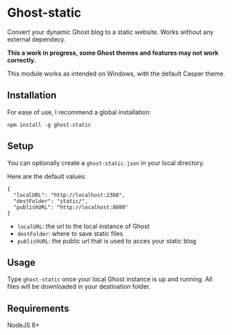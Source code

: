 # Ghost-static

Convert your dynamic Ghost blog to a static website. Works without any external dependecy.

**This a work in progress, some Ghost themes and features may not work correctly.**

This module works as intended on Windows, with the default Casper theme.

## Installation

For ease of use, I recommend a global installation:

`npm install -g ghost-static`

## Setup

You can optionally create a `ghost-static.json` in your local directory.

Here are the default values:

```
{
  "localURL": "http://localhost:2368",
  "destFolder": "static/",
  "publishURL": "http://localhost:8080"
}
```

- `localURL`: the url to the local instance of Ghost
- `destFolder`: where to save static files
- `publishURL`: the public url that is used to acces your static blog

## Usage

Type `ghost-static` once your local Ghost instance is up and running. All files will be downloaded in your destination folder.

## Requirements

NodeJS 8+
